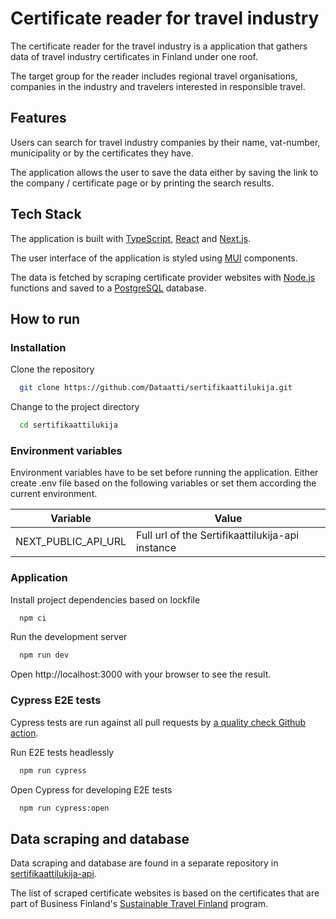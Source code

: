# Certificate reader for travel industry

The certificate reader for the travel industry is a application that gathers data of travel industry certificates in Finland under one roof.

The target group for the reader includes regional travel organisations, companies in the industry and travelers interested in responsible travel.

## Features

Users can search for travel industry companies by their name, vat-number, municipality or by the certificates they have.

The application allows the user to save the data either by saving the link to the company / certificate page or by printing the search results.

## Tech Stack

The application is built with [TypeScript](https://www.typescriptlang.org/), [React](https://reactjs.org/) and [Next.js](https://nextjs.org/).

The user interface of the application is styled using [MUI](https://mui.com/) components.

The data is fetched by scraping certificate provider websites with [Node.js](https://nodejs.org/en/) functions and saved to a [PostgreSQL](https://www.postgresql.org/) database.


## How to run

### Installation

Clone the repository

```bash
  git clone https://github.com/Dataatti/sertifikaattilukija.git
```

Change to the project directory

```bash
  cd sertifikaattilukija
```

### Environment variables

Environment variables have to be set before running the application. Either create .env file based on the following variables or set them according the current environment.

| Variable    | Value |
| ----------- | ----------- |
| NEXT_PUBLIC_API_URL      | Full url of the Sertifikaattilukija-api instance  |

### Application

Install project dependencies based on lockfile

```bash
  npm ci
```

Run the development server

```bash
  npm run dev
```

Open http://localhost:3000 with your browser to see the result.

### Cypress E2E tests
Cypress tests are run against all pull requests by [a quality check Github action](/.github/workflows/quality_check.yml).

Run E2E tests headlessly

```bash
  npm run cypress
```

Open Cypress for developing E2E tests

```bash
  npm run cypress:open
```

## Data scraping and database

Data scraping and database are found in a separate repository in [sertifikaattilukija-api](https://github.com/Dataatti/sertifikaattilukija-api).

The list of scraped certificate websites is based on the certificates that are part of Business Finland's [Sustainable Travel Finland](https://www.businessfinland.fi/suomalaisille-asiakkaille/palvelut/matkailun-edistaminen/vastuullisuus/sertifioinnit--ohjelmat) program.
